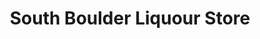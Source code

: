 ---
title: "South Boulder Liquour Store"
url: /lafayette/south-boulder-liquour-store/
shop: Spirituosen
---